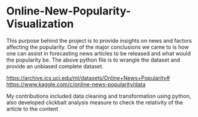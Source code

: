 # Online-New-Popularity-Visualization
This purpose behind the project is to provide insights on news and factors affecting the popularity. One of the major conclusions we came to is how one can assist in forecasting news articles to be released and what would the popularity be. The above python file is to wrangle the dataset and provide an unbiased complete dataset.

https://archive.ics.uci.edu/ml/datasets/Online+News+Popularity#
https://www.kaggle.com/c/online-news-popularity/data

My contributions included data cleaning and transformation using python, also developed clickbait analysis measure to check the relativity of the article to the content
